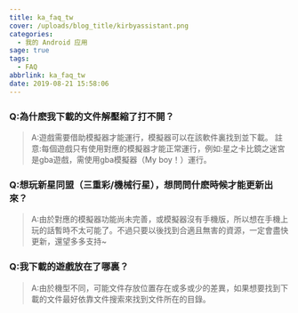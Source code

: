 ```yaml
---
title: ka_faq_tw
cover: /uploads/blog_title/kirbyassistant.png
categories:
  - 我的 Android 应用
sage: true
tags:
  - FAQ
abbrlink: ka_faq_tw
date: 2019-08-21 15:58:06
---
```

### Q:為什麽我下載的文件解壓縮了打不開？  
>A:遊戲需要借助模擬器才能運行，模擬器可以在該軟件裏找到並下載。  註意:每個遊戲只有使用對應的模擬器才能正常運行，例如:星之卡比鏡之迷宮是gba遊戲，需使用gba模擬器（My boy！）運行。

### Q:想玩新星同盟（三重彩/機械行星），想問問什麽時候才能更新出來？  
>A:由於對應的模擬器功能尚未完善，或模擬器沒有手機版，所以想在手機上玩的話暫時不太可能了。不過只要以後找到合適且無害的資源，一定會盡快更新，還望多多支持~

### Q:我下載的遊戲放在了哪裏？  
>A:由於機型不同，可能文件存放位置存在或多或少的差異，如果想要找到下載的文件最好依靠文件搜索來找到文件所在的目錄。

